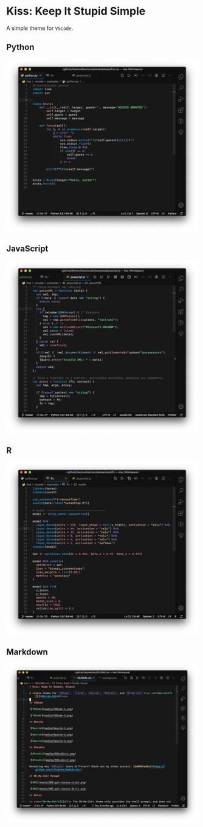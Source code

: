 # Kiss: Keep It Stupid Simple

A simple theme for `VSCode`.

## Python
![Python](media/VSCode-1.png)

## JavaScript
![Javascript](media/VSCode-2.png)

## R
![R](media/VSCode-3.png)

## Markdown
![Markdown](media/VSCode-4.png)